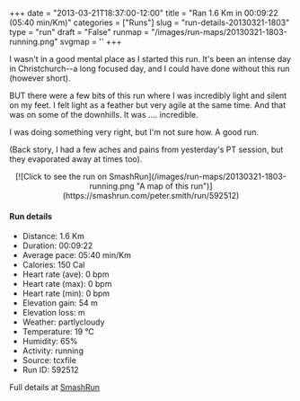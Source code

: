 +++
date = "2013-03-21T18:37:00-12:00"
title = "Ran 1.6 Km in 00:09:22 (05:40 min/Km)"
categories = ["Runs"]
slug = "run-details-20130321-1803"
type = "run"
draft = "False"
runmap = "/images/run-maps/20130321-1803-running.png"
svgmap = '<polyline points="62 43, 64 41, 66 39, 67 37, 69 35, 70 33, 76 27, 78 27, 89 31, 92 33, 98 35, 100 36, 99 38, 96 40, 96 42, 93 49, 92 52, 93 54, 94 56, 93 59, 92 61, 92 64, 91 66, 90 67, 90 70, 90 72, 87 74, 85 74, 78 74, 73 72, 70 73, 66 72, 61 71, 55 70, 51 69, 49 68, 42 68, 40 67, 30 65, 27 64, 24 63, 15 61, 13 61, 9 61, 6 61, 2 62, 0 61, 1 55, 2 53, 3 50, 5 48, 6 46, 11 42, 13 41, 16 40, 21 37, 24 36, 26 35, 29 34, 31 33, 34 32, 40 31, 43 30, 46 31, 62 29, 65 28, 68 28, 68 31, 66 33, 65 35, 60 44, 59 46, 57 49, 57 49">'
+++

I wasn't in a good mental place as I started this run. It's been an intense day in Christchurch--a long focused day, and I could have done without this run (however short). 

BUT there were a few bits of this run where I was incredibly light and silent on my feet. I felt light as a feather but very agile at the same time. And that was on some of the downhills. It was .... incredible. 

I was doing something very right, but I'm not sure how. A good run. 

(Back story, I had a few aches and pains from yesterday's PT session, but they evaporated away at times too). 



<!--more-->

<center>
[![Click to see the run on SmashRun](/images/run-maps/20130321-1803-running.png "A map of this run")](https://smashrun.com/peter.smith/run/592512)
</center>

#### Run details

* Distance: 1.6 Km
* Duration: 00:09:22
* Average pace: 05:40 min/Km
* Calories: 150 Cal
* Heart rate (ave): 0 bpm
* Heart rate (max): 0 bpm
* Heart rate (min): 0 bpm
* Elevation gain: 54 m
* Elevation loss:  m
* Weather: partlycloudy
* Temperature: 19 &deg;C
* Humidity: 65%
* Activity: running
* Source: tcxfile
* Run ID: 592512

Full details at [SmashRun](https://smashrun.com/peter.smith/run/592512)